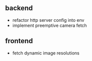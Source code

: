 ## backend
* refactor http server config into env
* implement preemptive camera fetch

## frontend
* fetch dynamic image resolutions